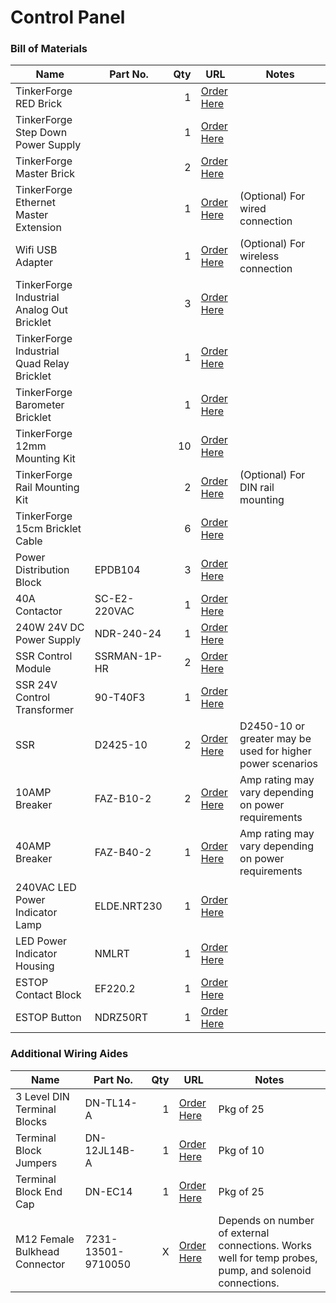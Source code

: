 # Control Panel

### Bill of Materials

| Name | Part No. | Qty | URL | Notes |
| --- | --- | ---: | --- | --- |
| TinkerForge RED Brick | | 1 | [Order Here](https://www.tinkerforge.com/en/shop/bricks/red-brick.html) | |
| TinkerForge Step Down Power Supply | | 1 | [Order Here](https://www.tinkerforge.com/en/shop/power-supplies/step-down-power-supply.html) | |
| TinkerForge Master Brick | | 2 | [Order Here](https://www.tinkerforge.com/en/shop/bricks/master-brick.html) | |
| TinkerForge Ethernet Master Extension | | 1 | [Order Here](https://www.tinkerforge.com/en/shop/master-extensions/ethernet-master-extension-without-poe.html) | (Optional) For wired connection |
| Wifi USB Adapter | | 1 | [Order Here](https://www.tinkerforge.com/en/shop/accessories/red-brick/wifi-usb-adapter.html) | (Optional) For wireless connection |
| TinkerForge Industrial Analog Out Bricklet | | 3 | [Order Here](https://www.tinkerforge.com/en/shop/bricklets/industrial/industrial-analog-out-bricklet.html) | |
| TinkerForge Industrial Quad Relay Bricklet| | 1 | [Order Here](https://www.tinkerforge.com/en/shop/bricklets/industrial/industrial-quad-relay-bricklet.html) | |
| TinkerForge Barometer Bricklet| | 1 | [Order Here](https://www.tinkerforge.com/en/shop/bricklets/sensors/barometer-bricklet.html) | |
| TinkerForge 12mm Mounting Kit| | 10 | [Order Here](https://www.tinkerforge.com/en/shop/accessories/mounting/mounting-kit-12mm.html) | |
| TinkerForge Rail Mounting Kit| | 2 | [Order Here](https://www.tinkerforge.com/en/shop/accessories/mounting/rail-mounting-kit.html) | (Optional) For DIN rail mounting |
| TinkerForge 15cm Bricklet Cable| | 6 | [Order Here](https://www.tinkerforge.com/en/shop/accessories/cable/bricklet-cable-black-15cm.html) | |
| Power Distribution Block | EPDB104 | 3 | [Order Here](https://www.automationdirect.com/adc/Shopping/Catalog/Power_Products_(Electrical)/Power_Distribution_Blocks/Finger_Safe,_UL_Listed,_175A-760A_(EPDB_Series)/EPDB104) | |
| 40A Contactor | SC-E2-220VAC | 1 | [Order Here](https://www.automationdirect.com/adc/Shopping/Catalog/Motor_Controls/IEC_Contactors_-z-_Starters_-z-_Overloads/Fuji_Contactors_-z-_Overloads/32_to_50_Amp/SC-E2-220VAC) | |
| 240W 24V DC Power Supply | NDR-240-24 | 1 | [Order Here](https://www.mouser.com/ProductDetail/MEAN-WELL/NDR-240-24?qs=RIWDSyqdxDaIKDkc7DPtWw%3D%3D) | |
| SSR Control Module | SSRMAN-1P-HR | 2 | [Order Here](https://nuwaveautomation.com/product/solid-state-relay-phase-angle-control-module-ssrman-1p/) | |
| SSR 24V Control Transformer | 90-T40F3 | 1 | [Order Here](https://nuwaveautomation.com/product/control-transformer-24v-secondary-120208240-primary-60hz/) | |
| SSR | D2425-10 | 2 | [Order Here](https://nuwaveautomation.com/product/solid-state-relay-random-firinginstant-on/) | D2450-10 or greater may be used for higher power scenarios |
| 10AMP Breaker | FAZ-B10-2 | 2 | [Order Here](https://www.automationdirect.com/adc/Shopping/Catalog/Circuit_Protection_-z-_Fuses_-z-_Disconnects/UL_1077_Rated_Supplementary_Protectors/Double_Pole_Supplementary_Protectors_(0.5A-63A,_FAZ_Series)/B_Curve_(1A-63A,_FAZ-BXX-2)/FAZ-B10-2) | Amp rating may vary depending on power requirements |
| 40AMP Breaker | FAZ-B40-2 | 1 | [Order Here](https://www.automationdirect.com/adc/Shopping/Catalog/Circuit_Protection_-z-_Fuses_-z-_Disconnects/UL_1077_Rated_Supplementary_Protectors/Double_Pole_Supplementary_Protectors_(0.5A-63A,_FAZ_Series)/B_Curve_(1A-63A,_FAZ-BXX-2)/FAZ-B40-2) | Amp rating may vary depending on power requirements |
| 240VAC LED Power Indicator Lamp | ELDE.NRT230 | 1 | [Order Here](https://www.automationdirect.com/adc/Shopping/Catalog/Pushbuttons_-z-_Switches_-z-_Indicators/Schmersal_22mm_(IP69K,_N_Series)/22mm_Pushbutton_Accessories/Lamps_-a-_LEDs/ELDE.NRT230) | |
| LED Power Indicator Housing | NMLRT | 1 | [Order Here](https://www.automationdirect.com/adc/Shopping/Catalog/Pushbuttons_-z-_Switches_-z-_Indicators/Schmersal_22mm_(IP69K,_N_Series)/Indicator_Lights/NMLRT) | |
| ESTOP Contact Block | EF220.2 | 1 | [Order Here](https://www.automationdirect.com/adc/Shopping/Catalog/Pushbuttons_-z-_Switches_-z-_Indicators/Schmersal_22mm_(IP69K,_N_Series)/22mm_Pushbutton_Accessories/Contact_Blocks/EF220.2) | |
| ESTOP Button | NDRZ50RT | 1 | [Order Here](https://www.automationdirect.com/adc/Shopping/Catalog/Pushbuttons_-z-_Switches_-z-_Indicators/Schmersal_22mm_(IP69K,_N_Series)/Emergency_Stop_-a-_Mushroom_Pushbuttons/NDRZ50RT) | |

### Additional Wiring Aides

| Name | Part No. | Qty | URL | Notes |
| --- | --- | ---: | --- | --- |
| 3 Level DIN Terminal Blocks | DN-TL14-A | 1 | [Order Here](https://www.automationdirect.com/adc/Shopping/Catalog/Terminal_Blocks/DINnector_DIN-Rail_Terminal_Blocks/Triple-level_Feed-Through_Terminal_Blocks/DN-TL14-A) | Pkg of 25 |
| Terminal Block Jumpers  | DN-12JL14B-A | 1 | [Order Here](https://www.automationdirect.com/adc/Shopping/Catalog/Terminal_Blocks/DINnector_DIN-Rail_Terminal_Blocks/Jumpers_-a-_Tools/DN-12JL14B-A) | Pkg of 10 |
| Terminal Block End Cap  | DN-EC14 | 1 | [Order Here](https://www.automationdirect.com/adc/Shopping/Catalog/Terminal_Blocks/DINnector_DIN-Rail_Terminal_Blocks/End_Covers/DN-EC14) | Pkg of 25 |
| M12 Female Bulkhead Connector  | 7231-13501-9710050 | X | [Order Here](https://www.automationdirect.com/adc/Shopping/Catalog/Cables/Sensors_-z-_Switches/Micro_(M12)_Receptacles/7231-13501-9710050) | Depends on number of external connections. Works well for temp probes, pump, and solenoid connections. |